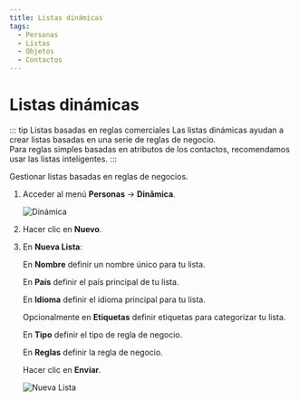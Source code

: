 ```yaml
---
title: Listas dinámicas
tags:
  - Personas
  - Listas
  - Objetos
  - Contactos
---
```

# Listas dinámicas

::: tip Listas basadas en reglas comerciales
Las listas dinámicas ayudan a crear listas basadas en una serie de reglas de negocio.<br>
Para reglas simples basadas en atributos de los contactos, recomendamos usar las listas inteligentes.
:::

Gestionar listas basadas en reglas de negocios.

1. Acceder al menú **Personas** -> **Dinâmica**.

   ![Dinámica](https://cdn.phishx.io/phishx-docs/images/phishx_lists_dynamic_01.webp)

2. Hacer clic en **Nuevo**.

3. En **Nueva Lista**:

   En **Nombre** definir un nombre único para tu lista.

   En **País** definir el país principal de tu lista.

   En **Idioma** definir el idioma principal para tu lista.

   Opcionalmente en **Etiquetas** definir etiquetas para categorizar tu lista.

   En **Tipo** definir el tipo de regla de negocio.

   En **Reglas** definir la regla de negocio.

   Hacer clic en **Enviar**.

   ![Nueva Lista](https://cdn.phishx.io/phishx-docs/images/phishx_lists_dynamic_02.webp)
